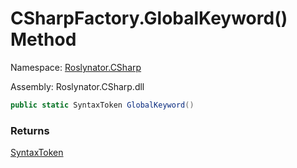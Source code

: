 # CSharpFactory\.GlobalKeyword\(\) Method

Namespace: [Roslynator.CSharp](../../README.md)

Assembly: Roslynator\.CSharp\.dll

```csharp
public static SyntaxToken GlobalKeyword()
```

### Returns

[SyntaxToken](https://docs.microsoft.com/en-us/dotnet/api/microsoft.codeanalysis.syntaxtoken)

